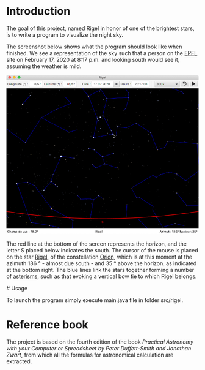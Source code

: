 # Introduction 

The goal of this project, named Rigel in honor of one of the brightest stars, is to write a program to visualize the night sky.

The screenshot below shows what the program should look like when finished.
We see a representation of the sky such that a person on the [EPFL]("https://www.epfl.ch/en/") site on February 17, 2020 at 8:17 p.m. and looking south would see it, assuming the weather is mild.

![A piece of the sky visible from EPFL in the evening of February 17, 2020](res/rigel.png)

The red line at the bottom of the screen represents the horizon, and the letter S placed below indicates the south. The cursor of the mouse is placed on the star [Rigel]("https://en.wikipedia.org/wiki/Rigel"), of the constellation [Orion]("https://en.wikipedia.org/wiki/Rigel"), which is at this moment at the azimuth 186 ° - almost due south - and 35 ° above the horizon, as indicated at the bottom right.
The blue lines link the stars together forming a number of [asterisms]("https://en.wikipedia.org/wiki/Asterism_(astronomy)"), such as that evoking a vertical bow tie to which Rigel belongs.

# Usage

To launch the program simply execute main.java file in folder src/rigel.

# Reference book

The project is based on the fourth edition of the book _Practical Astronomy with your Computer or Spreadsheet by Peter Duffett-Smith and Jonathan Zwart_,
from which all the formulas for astronomical calculation are extracted.